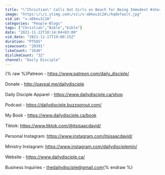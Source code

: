 ```yaml
---
title: "\"Christian\" Calls Out Girls on Beach for Being Immodest #shorts"
image: "https:\/\/i.ytimg.com\/vi\/v-oDkeu1C2A\/hqdefault.jpg"
vid_id: "v-oDkeu1C2A"
categories: "People-Blogs"
tags: ["Christian","Bible","bible"]
date: "2021-11-22T10:14:04+03:00"
vid_date: "2021-11-17T19:00:15Z"
duration: "PT58S"
viewcount: "20391"
likeCount: "2646"
dislikeCount: "32"
channel: "Daily Disciple"
---
```

{% raw %}Patreon - <a rel="nofollow" target="blank" href="https://www.patreon.com/daily_disciple/">https://www.patreon.com/daily_disciple/</a><br /><br />Donate - <a rel="nofollow" target="blank" href="http://paypal.me/dailydisciple">http://paypal.me/dailydisciple</a><br /><br />Daily Disciple Apparel - <a rel="nofollow" target="blank" href="https://www.dailydisciple.ca/shop">https://www.dailydisciple.ca/shop</a><br /><br />Podcast - <a rel="nofollow" target="blank" href="https://dailydisciple.buzzsprout.com/">https://dailydisciple.buzzsprout.com/</a><br /><br />My Book -  <a rel="nofollow" target="blank" href="https://www.dailydisciple.ca/book">https://www.dailydisciple.ca/book</a><br /><br />Tiktok: <a rel="nofollow" target="blank" href="https://www.tiktok.com/@itsisaacdavid/">https://www.tiktok.com/@itsisaacdavid/</a><br /><br />Personal Instagram: <a rel="nofollow" target="blank" href="https://www.instagram.com/itsisaacdavid/">https://www.instagram.com/itsisaacdavid/</a><br /><br />Ministry Instagram: <a rel="nofollow" target="blank" href="https://www.instagram.com/dailydisciplemin/">https://www.instagram.com/dailydisciplemin/</a><br /><br />Website - <a rel="nofollow" target="blank" href="https://www.dailydisciple.ca/">https://www.dailydisciple.ca/</a><br /><br />Business Inquiries - thedailydisciple@gmail.com{% endraw %}
